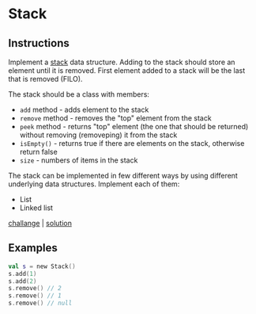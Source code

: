 # Stack

## Instructions

Implement a [stack](https://en.wikipedia.org/wiki/Stack) data structure. Adding to the stack should store an element
until it is removed. First element added to a stack will be the last that is removed (FILO).

The stack should be a class with members:
- `add` method - adds element to the stack
- `remove` method - removes the "top" element from the stack
- `peek` method - returns "top" element (the one that should be returned) without removing (removeping) it from the stack
- `isEmpty()` - returns true if there are elements on the stack, otherwise return false
- `size` - numbers of items in the stack

The stack can be implemented in few different ways by using different underlying data structures. Implement each of
them:
- List
- Linked list

[challange](challange.kt) | [solution](solution.kt)

## Examples

```kotlin
val s = new Stack()
s.add(1)
s.add(2)
s.remove() // 2
s.remove() // 1
s.remove() // null
```

